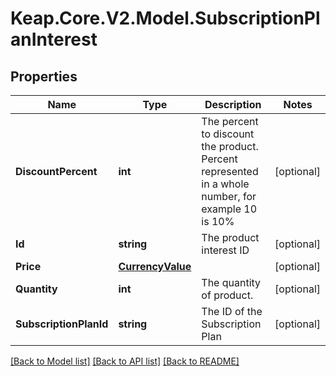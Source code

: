 # Keap.Core.V2.Model.SubscriptionPlanInterest

## Properties

Name | Type | Description | Notes
------------ | ------------- | ------------- | -------------
**DiscountPercent** | **int** | The percent to discount the product. Percent represented in a whole number, for example 10 is 10% | [optional] 
**Id** | **string** | The product interest ID | [optional] 
**Price** | [**CurrencyValue**](CurrencyValue.md) |  | [optional] 
**Quantity** | **int** | The quantity of product. | [optional] 
**SubscriptionPlanId** | **string** | The ID of the Subscription Plan | [optional] 

[[Back to Model list]](../README.md#documentation-for-models) [[Back to API list]](../README.md#documentation-for-api-endpoints) [[Back to README]](../README.md)


